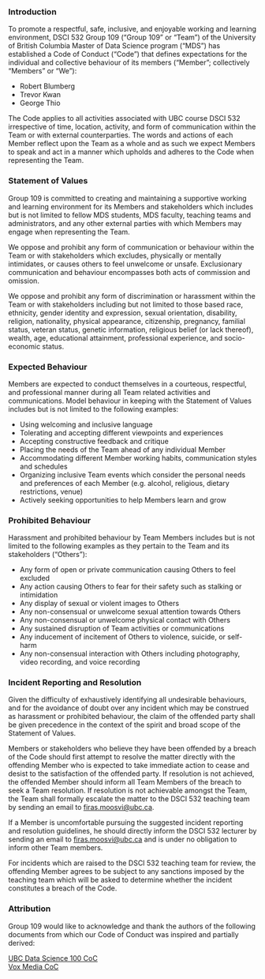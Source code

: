 ### Introduction

To promote a respectful, safe, inclusive, and enjoyable working and learning environment, DSCI 532 Group 109 (“Group 109” or “Team”) of the University of British Columbia Master of Data Science program (“MDS”) has established a Code of Conduct (“Code”) that defines expectations for the individual and collective behaviour of its members (“Member”; collectively “Members” or “We”):

- Robert Blumberg
- Trevor Kwan
- George Thio 

The Code applies to all activities associated with UBC course DSCI 532 irrespective of time, location, activity, and form of communication within the Team or with external counterparties. The words and actions of each Member reflect upon the Team as a whole and as such we expect Members to speak and act in a manner which upholds and adheres to the Code when representing the Team.


### Statement of Values  

Group 109 is committed to creating and maintaining a supportive working and learning environment for its Members and stakeholders which includes but is not limited to fellow MDS students, MDS faculty, teaching teams and administrators, and any other external parties with which Members may engage when representing the Team.  

We oppose and prohibit any form of communication or behaviour within the Team or with stakeholders which excludes, physically or mentally intimidates, or causes others to feel unwelcome or unsafe. Exclusionary communication and behaviour encompasses both acts of commission and omission.  

We oppose and prohibit any form of discrimination or harassment within the Team or with stakeholders including but not limited to those based race, ethnicity, gender identity and expression, sexual orientation, disability, religion, nationality, physical appearance, citizenship, pregnancy, familial status, veteran status, genetic information, religious belief (or lack thereof), wealth, age, educational attainment, professional experience, and socio-economic status.  


### Expected Behaviour  

Members are expected to conduct themselves in a courteous, respectful, and professional manner during all Team related activities and communications. Model behaviour in keeping with the Statement of Values includes but is not limited to the following examples:  

- Using welcoming and inclusive language
- Tolerating and accepting different viewpoints and experiences
- Accepting constructive feedback and critique
- Placing the needs of the Team ahead of any individual Member
- Accommodating different Member working habits, communication styles and schedules 
- Organizing inclusive Team events which consider the personal needs and preferences of each Member (e.g. alcohol, religious, dietary restrictions, venue)
- Actively seeking opportunities to help Members learn and grow  


### Prohibited Behaviour 

Harassment and prohibited behaviour by Team Members includes but is not limited to the following examples as they pertain to the Team and its stakeholders (“Others”):  

- Any form of open or private communication causing Others to feel excluded
- Any action causing Others to fear for their safety such as stalking or intimidation
- Any display of sexual or violent images to Others
- Any non-consensual or unwelcome sexual attention towards Others
- Any non-consensual or unwelcome physical contact with Others
- Any sustained disruption of Team activities or communications
- Any inducement of incitement of Others to violence, suicide, or self-harm
- Any non-consensual interaction with Others including photography, video recording, and voice recording


### Incident Reporting and Resolution

Given the difficulty of exhaustively identifying all undesirable behaviours, and for the avoidance of doubt over any incident which may be construed as harassment or prohibited behaviour, the claim of the offended party shall be given precedence in the context of the spirit and broad scope of the Statement of Values.

Members or stakeholders who believe they have been offended by a breach of the Code should first attempt to resolve the matter directly with the offending Member who is expected to take immediate action to cease and desist to the satisfaction of the offended party. If resolution is not achieved, the offended Member should inform all Team Members of the breach to seek a Team resolution. If resolution is not achievable amongst the Team, the Team shall formally escalate the matter to the DSCI 532 teaching team by sending an email to firas.moosvi@ubc.ca.

If a Member is uncomfortable pursuing the suggested incident reporting and resolution guidelines, he should directly inform the DSCI 532 lecturer by sending an email to firas.moosvi@ubc.ca and is under no obligation to inform other Team members.

For incidents which are raised to the DSCI 532 teaching team for review, the offending Member agrees to be subject to any sanctions imposed by the teaching team which will be asked to determine whether the incident constitutes a breach of the Code.
 
### Attribution

Group 109 would like to acknowledge and thank the authors of the following documents from which our Code of Conduct was inspired and partially derived:

[UBC Data Science 100 CoC](https://github.com/UBC-DSCI/dsci-100/blob/master/CODE_OF_CONDUCT.md)  
[Vox Media CoC](https://code-of-conduct.voxmedia.com/?_ga=1.62865454.308680892.1455143920)
